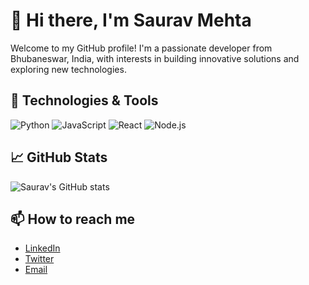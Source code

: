 # 👋 Hi there, I'm Saurav Mehta

Welcome to my GitHub profile! I'm a passionate developer from Bhubaneswar, India, with interests in building innovative solutions and exploring new technologies.

## 🔧 Technologies & Tools

![Python](https://img.shields.io/badge/-Python-3776AB?style=flat-square&logo=python&logoColor=white)
![JavaScript](https://img.shields.io/badge/-JavaScript-F7DF1E?style=flat-square&logo=javascript&logoColor=black)
![React](https://img.shields.io/badge/-React-61DAFB?style=flat-square&logo=react&logoColor=black)
![Node.js](https://img.shields.io/badge/-Node.js-339933?style=flat-square&logo=node.js&logoColor=white)

## 📈 GitHub Stats

![Saurav's GitHub stats](https://github-readme-stats.vercel.app/api?username=sauravmehta26&show_icons=true&theme=radical)

## 📫 How to reach me

- [LinkedIn](https://www.linkedin.com/in/yourprofile)
- [Twitter](https://twitter.com/yourhandle)
- [Email](mailto:youremail@example.com)


<!--
**sauravmehta26/sauravmehta26** is a ✨ _special_ ✨ repository because its `README.md` (this file) appears on your GitHub profile.

Here are some ideas to get you started:

- 🔭 I’m currently working on ...
- 🌱 I’m currently learning ...
- 👯 I’m looking to collaborate on ...
- 🤔 I’m looking for help with ...
- 💬 Ask me about ...
- 📫 How to reach me: ...
- 😄 Pronouns: ...
- ⚡ Fun fact: ...
-->
